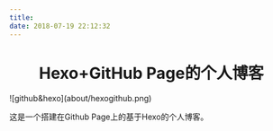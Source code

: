 ```yaml
---
title: 
date: 2018-07-19 22:12:32
---
```


<h1 style="text-align: center;">Hexo+GitHub Page的个人博客</h1>
![github&hexo](about/hexogithub.png)

<div>
	<p>这是一个搭建在Github Page上的基于Hexo的个人博客。</p>
</div>
